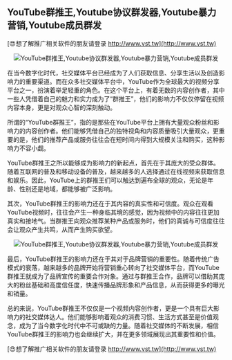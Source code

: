 ## **YouTube群推王,Youtube协议群发器,Youtube暴力营销,Youtube成员群发**

[😍想了解推广相关软件的朋友请登录 http://www.vst.tw](http://www.vst.tw)

 <center><img src="https://vst.tw/MP4/tuiguang/png/1.png" alt="YouTube群推王,Youtube协议群发器,Youtube暴力营销,Youtube成员群发"></center>

在当今数字化时代，社交媒体平台已经成为了人们获取信息、分享生活以及创造影响力的重要渠道。而在众多社交媒体平台中，YouTube作为全球最大的视频分享平台之一，扮演着举足轻重的角色。在这个平台上，有着无数的内容创作者，其中一些人凭借着自己的魅力和实力成为了“群推王”，他们的影响力不仅仅停留在视频内容本身，更是对观众心智的深刻触动。

所谓的“YouTube群推王”，指的是那些在YouTube平台上拥有大量观众粉丝和影响力的内容创作者。他们能够凭借自己的独特视角和内容质量吸引大量观众，更重要的是，他们的推荐产品或服务往往会在短时间内得到大规模关注和购买，这种影响力不容小觑。

YouTube群推王之所以能够成为影响力的新起点，首先在于其庞大的受众群体。随着互联网的普及和移动设备的普及，越来越多的人选择通过在线视频来获取信息和娱乐。因此，YouTube上的群推王们可以触达到遍布全球的观众，无论是年龄、性别还是地域，都能够被广泛影响。

其次，YouTube群推王的影响力还在于其内容的真实性和可信度。观众在观看YouTube视频时，往往会产生一种身临其境的感觉，因为视频中的内容往往更加真实和接地气。当群推王向观众推荐某种产品或服务时，他们的真诚与可信度往往会让观众产生共鸣，从而产生购买欲望。

 <center><img src="https://vst.tw/MP4/tuiguang/png/7.png" alt="YouTube群推王,Youtube协议群发器,Youtube暴力营销,Youtube成员群发"></center>

最后，YouTube群推王的影响力还在于其对于品牌营销的重要性。随着传统广告模式的衰落，越来越多的品牌开始将营销重心转向了社交媒体平台，而YouTube群推王就成为了品牌宣传的重要合作对象。通过与群推王合作，品牌可以借助其庞大的粉丝基础和高度信任度，快速传播品牌形象和产品信息，从而获得更多的曝光和销量。

总的来说，YouTube群推王不仅仅是一个视频内容创作者，更是一个具有巨大影响力的社交媒体达人。他们能够影响着观众的消费习惯、生活方式甚至是价值观念，成为了当今数字化时代中不可或缺的力量。随着社交媒体的不断发展，相信YouTube群推王的影响力也会继续扩大，并在更多领域展现出其重要性和价值。

[😍想了解推广相关软件的朋友请登录 http://www.vst.tw](http://www.vst.tw)



